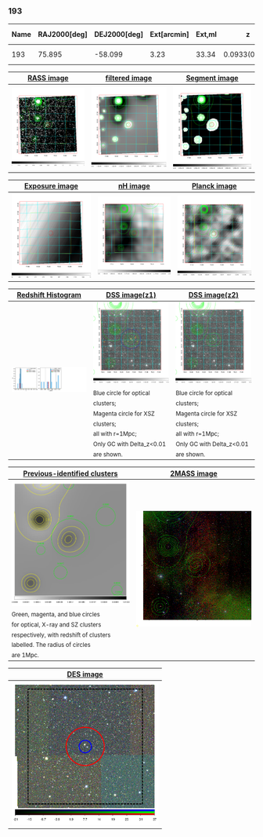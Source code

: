 <div STYLE="page-break-after: always;"></div>

### 193

|Name|RAJ2000[deg]|DEJ2000[deg] |Ext[arcmin]| Ext,ml | z | z_src| C|GC(XSZ,Delta_z<0.01)| GC(OPT,Delta_z<0.01)|GC| R_sig[arcmin] | R500[arcmin] | R500[Mpc]| CRsig[c/s] | CR500[c/s] |L500[1E44 erg/s]|F500[1E-12 erg/s/cm^2]| M500[1E14 Msun]|Tx[keV]|Cnt_sig|Beta|Rc[arcmin]|Comment|Alias|
|---|---|---|---|---|---|------|---|--------|---------|----------|---|---|---|---|---|---|---|---|---|---|---|---|---|---|
|193| 75.895| -58.099| 3.23| 33.34| 0.0933(0.007)| z1, z_opt| S| -| W| N, W| 13.188| 6.687| 0.696| 0.075(0.027)| 0.070(0.025)| 0.281(0.074)| 1.284(0.338)| 1.05(0.14)| 2.27(0.19)| 94.5| 0.848(-0.156+0.109)| 3.865(-0.995+0.779)| -| t144|

|[RASS image](../image/193/193_img.pdf)|[filtered image](../image/193/193_fil.pdf)|[Segment image](../image/193/193_seg.pdf)|
|-------------------|--------------------|-------------------|
| <img src="../image/193/193_img.png" width="300">  | <img src="../image/193/193_fil.png" width="300">   | <img src="../image/193/193_seg.png" width="300">  |

|[Exposure image](../image/193/193_mex.pdf)| [nH image](../image/193/193_nh.pdf)| [Planck image](../image/193/193_p.pdf)|
|-------------------|--------------------|-------------------|
|<img src="../image/193/193_mex.png" width="300">   | <img src="../image/193/193_nh.png" width="300">    | <img src="../image/193/193_p.png" width="300"> |

|[Redshift Histogram](../image/193/193_zg.pdf) | [DSS image(z1)](../image/193/193_dss_z1.pdf)      |  [DSS image(z2)](../image/193/193_dss_z2.pdf)    |
|-------------------|--------------------|-------------------|
|<img src="../image/193/193_zg.png" width="300"> |<img src="../image/193/193_dss_z1.png" width="300"> <sub><br>Blue circle for optical clusters; <br>Magenta circle for XSZ clusters; <br>all with r=1Mpc; <br>Only GC with Delta_z<0.01 are shown. </sub>| <img src="../image/193/193_dss_z2.png" width="300"><sub><br>Blue circle for optical clusters; <br>Magenta circle for XSZ clusters; <br>all with r=1Mpc; <br>Only GC with Delta_z<0.01 are shown. </sub> |

|[Previous-identified clusters](../image/193/193_gc.pdf) | [2MASS image](../image/193/193_2mass.pdf)      |
|-------------------|-------------------|
|<img src=../image/193/193_gc.png width="300"> <br><sub>Green, magenta, and blue circles <br>for optical, X-ray and SZ clusters <br>respectively, with redshift of clusters <br>labelled. The radius of circles <br>are 1Mpc.</sub>|<img src="../image/193/193_2mass.png" width="300">  |

|[DES image](../image/193/193_des.pdf)   |
|-------------------|
| <img src="../image/193/193_des.png" width="300">  |
